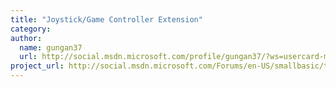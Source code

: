 ```yaml
---
title: "Joystick/Game Controller Extension"
category: 
author:
  name: gungan37
  url: http://social.msdn.microsoft.com/profile/gungan37/?ws=usercard-mini
project_url: http://social.msdn.microsoft.com/Forums/en-US/smallbasic/thread/95a2c90e-27cf-410d-8da9-eac20ed72bc5
---
```

